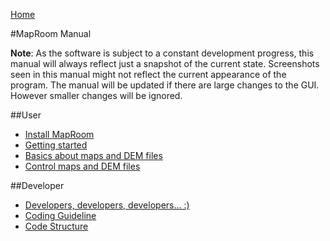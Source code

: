 [Home](Home)

#MapRoom Manual

**Note**: As the software is subject to a constant development progress, this manual will
always reflect just a snapshot of the current state. Screenshots seen in this manual might 
not reflect the current appearance of the program. The manual will be updated if there are 
large changes to the GUI. However smaller changes will be ignored. 

##User

* [Install MapRoom](DocGetMapRoom)
* [Getting started](DocGettingStarted)
* [Basics about maps and DEM files](DocBasicsMapDem)
* [Control maps and DEM files](DocControlMapDem)

##Developer

* [Developers, developers, developers... :)](Developer)
* [Coding Guideline](DeveloperCodingGuideline)
* [Code Structure](DeveloperCodeStructure)
